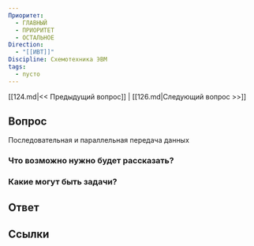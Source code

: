 ```yaml
---
Приоритет:
  - ГЛАВНЫЙ
  - ПРИОРИТЕТ
  - ОСТАЛЬНОЕ
Direction:
  - "[[ИВТ]]" 
Discipline: Схемотехника ЭВМ 
tags:
  - пусто
---
```

[[124.md|<< Предыдущий вопрос]] | [[126.md|Следующий вопрос >>]]
## Вопрос

Последовательная и параллельная передача данных

### Что возможно нужно будет рассказать?

### Какие могут быть задачи?

## Ответ

## Ссылки
